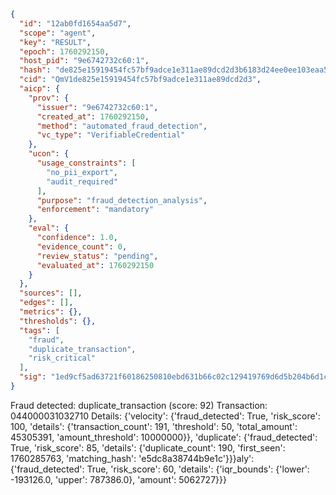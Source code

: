 ```json
{
  "id": "12ab0fd1654aa5d7",
  "scope": "agent",
  "key": "RESULT",
  "epoch": 1760292150,
  "host_pid": "9e6742732c60:1",
  "hash": "de825e15919454fc57bf9adce1e311ae89dcd2d3b6183d24ee0ee103eaa5c58c",
  "cid": "QmV1de825e15919454fc57bf9adce1e311ae89dcd2d3",
  "aicp": {
    "prov": {
      "issuer": "9e6742732c60:1",
      "created_at": 1760292150,
      "method": "automated_fraud_detection",
      "vc_type": "VerifiableCredential"
    },
    "ucon": {
      "usage_constraints": [
        "no_pii_export",
        "audit_required"
      ],
      "purpose": "fraud_detection_analysis",
      "enforcement": "mandatory"
    },
    "eval": {
      "confidence": 1.0,
      "evidence_count": 0,
      "review_status": "pending",
      "evaluated_at": 1760292150
    }
  },
  "sources": [],
  "edges": [],
  "metrics": {},
  "thresholds": {},
  "tags": [
    "fraud",
    "duplicate_transaction",
    "risk_critical"
  ],
  "sig": "1ed9cf5ad63721f60186250810ebd631b66c02c129419769d6d5b204b6d1cd14"
}
```

Fraud detected: duplicate_transaction (score: 92)
Transaction: 044000031032710
Details: {'velocity': {'fraud_detected': True, 'risk_score': 100, 'details': {'transaction_count': 191, 'threshold': 50, 'total_amount': 45305391, 'amount_threshold': 10000000}}, 'duplicate': {'fraud_detected': True, 'risk_score': 85, 'details': {'duplicate_count': 190, 'first_seen': 1760285763, 'matching_hash': 'e5dc8a38744b9e1c'}}}aly': {'fraud_detected': True, 'risk_score': 60, 'details': {'iqr_bounds': {'lower': -193126.0, 'upper': 787386.0}, 'amount': 5062727}}}